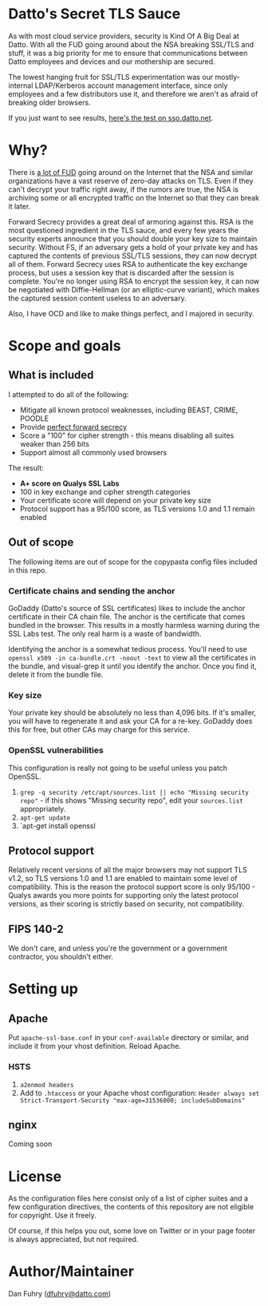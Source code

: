 # Datto's Secret TLS Sauce

As with most cloud service providers, security is Kind Of A Big Deal at Datto. With all the FUD going around about the NSA breaking SSL/TLS and stuff, it was a big priority for me to ensure that communications between Datto employees and devices and our mothership are secured.

The lowest hanging fruit for SSL/TLS experimentation was our mostly-internal LDAP/Kerberos account management interface, since only employees and a few distributors use it, and therefore we aren't as afraid of breaking older browsers.

If you just want to see results, [here's the test on sso.datto.net](https://www.ssllabs.com/ssltest/analyze.html?d=sso.datto.net&hideResults=on).

# Why?

There is [a lot of FUD](http://www.zdnet.com/article/has-the-nsa-broken-ssl-tls-aes/) going around on the Internet that the NSA and similar organizations have a vast reserve of zero-day attacks on TLS. Even if they can't decrypt your traffic right away, if the rumors are true, the NSA is archiving some or all encrypted traffic on the Internet so that they can break it later.

Forward Secrecy provides a great deal of armoring against this. RSA is the most questioned ingredient in the TLS sauce, and every few years the security experts announce that you should double your key size to maintain security. Without FS, if an adversary gets a hold of your private key and has captured the contents of previous SSL/TLS sessions, they can now decrypt all of them. Forward Secrecy uses RSA to authenticate the key exchange process, but uses a session key that is discarded after the session is complete. You're no longer using RSA to encrypt the session key, it can now be negotiated with Diffie-Hellman (or an elliptic-curve variant), which makes the captured session content useless to an adversary.

Also, I have OCD and like to make things perfect, and I majored in security.

# Scope and goals

## What is included

I attempted to do all of the following:

* Mitigate all known protocol weaknesses, including BEAST, CRIME, POODLE
* Provide [perfect forward secrecy](https://en.wikipedia.org/wiki/Forward_secrecy#Perfect_forward_secrecy)
* Score a "100" for cipher strength - this means disabling all suites weaker than 256 bits
* Support almost all commonly used browsers

The result:

* **A+ score on Qualys SSL Labs**
* 100 in key exchange and cipher strength categories
* Your certificate score will depend on your private key size
* Protocol support has a 95/100 score, as TLS versions 1.0 and 1.1 remain enabled

## Out of scope

The following items are out of scope for the copypasta config files included in this repo.

### Certificate chains and sending the anchor

GoDaddy (Datto's source of SSL certificates) likes to include the anchor certificate in their CA chain file. The anchor is the certificate that comes bundled in the browser. This results in a mostly harmless warning during the SSL Labs test. The only real harm is a waste of bandwidth.

Identifying the anchor is a somewhat tedious process. You'll need to use `openssl x509 -in ca-bundle.crt -noout -text`  to view all the certificates in the bundle, and visual-grep it until you identify the anchor. Once you find it, delete it from the bundle file.

### Key size

Your private key should be absolutely no less than 4,096 bits. If it's smaller, you will have to regenerate it and ask your CA for a re-key. GoDaddy does this for free, but other CAs may charge for this service.

### OpenSSL vulnerabilities

This configuration is really not going to be useful unless you patch OpenSSL.

1. `grep -q security /etc/apt/sources.list || echo "Missing security repo"` - if this shows "Missing security repo", edit your `sources.list` appropriately.
1. `apt-get update`
1. `apt-get install openssl

## Protocol support

Relatively recent versions of all the major browsers may not support TLS v1.2, so TLS versions 1.0 and 1.1 are enabled to maintain some level of compatibility. This is the reason the protocol support score is only 95/100 - Qualys awards you more points for supporting only the latest protocol versions, as their scoring is strictly based on security, not compatibility.

## FIPS 140-2

We don't care, and unless you're the government or a government contractor, you shouldn't either.

# Setting up

## Apache

Put `apache-ssl-base.conf` in your `conf-available` directory or similar, and include it from your vhost definition. Reload Apache.

### HSTS

1. `a2enmod headers`
1. Add to `.htaccess` or your Apache vhost configuration: `Header always set Strict-Transport-Security "max-age=31536000; includeSubDomains"`

## nginx

Coming soon

# License

As the configuration files here consist only of a list of cipher suites and a few configuration directives, the contents of this repository are not eligible for copyright. Use it freely.

Of course, if this helps you out, some love on Twitter or in your page footer is always appreciated, but not required.

# Author/Maintainer

Dan Fuhry (<dfuhry@datto.com>)
